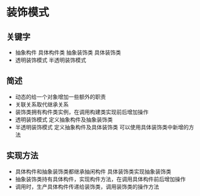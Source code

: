 # 装饰模式

## 关键字

* 抽象构件 具体构件类 抽象装饰类 具体装饰类
* 透明装饰模式 半透明装饰模式

## 简述

* 动态的给一个对象增加一些额外的职责
* 关联关系取代继承关系
* 装饰类拥有构件类实例，在调用构建类实现前后增加操作
* 透明装饰模式 定义抽象构件及抽象装饰类
* 半透明装饰模式 定义抽象构件及具体装饰类 可以使用具体装饰类中新增的方法

## 实现方法

* 具体构件和抽象装饰类都继承抽闲构件 具体装饰类实现抽象装饰类
* 抽象装饰类持有具体构件，实现构件方法，在调用具体构件前后增加操作
* 调用时，生产具体构件传递给装饰类，调用装饰类的操作方法
